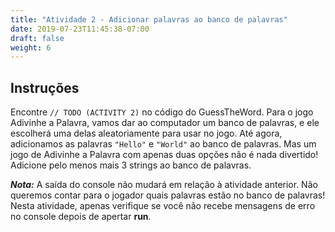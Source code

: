 ```yaml
---
title: "Atividade 2 - Adicionar palavras ao banco de palavras"
date: 2019-07-23T11:45:38-07:00
draft: false
weight: 6
---
```


## Instruções

Encontre `// TODO (ACTIVITY 2)` no código do GuessTheWord. Para o jogo Adivinhe a Palavra, vamos dar ao computador um banco de palavras, e ele escolherá uma delas aleatoriamente para usar no jogo. Até agora, adicionamos as palavras `"Hello"` e `"World"` ao banco de palavras. Mas um jogo de Adivinhe a Palavra com apenas duas opções não é nada divertido! Adicione pelo menos mais 3 strings ao banco de palavras.

**_Nota:_** A saída do console não mudará em relação à atividade anterior. Não queremos contar para o jogador quais palavras estão no banco de palavras! Nesta atividade, apenas verifique se você não recebe mensagens de erro no console depois de apertar **run**.
